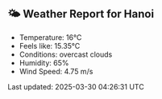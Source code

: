 <!-- WEATHER-START -->
## 🌤 Weather Report for Hanoi

- Temperature: 16°C
- Feels like: 15.35°C
- Conditions: overcast clouds
- Humidity: 65%
- Wind Speed: 4.75 m/s

Last updated: 2025-03-30 04:26:31 UTC
<!-- WEATHER-END -->
